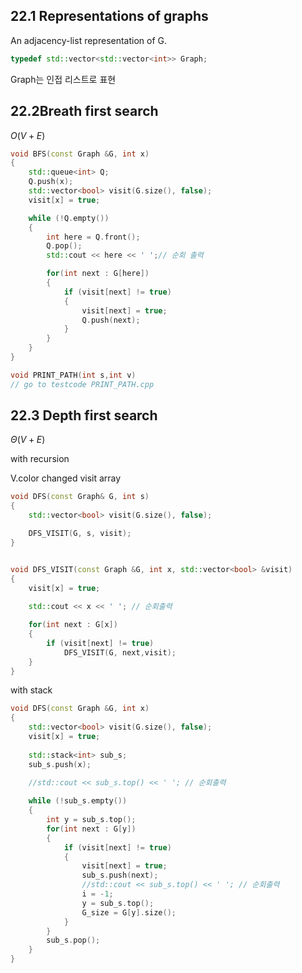 ## 22.1 Representations of graphs


An adjacency-list representation of G.

```c++
typedef std::vector<std::vector<int>> Graph;
```
Graph는 인접 리스트로 표현


## 22.2Breath first search
$O(V+E)$

```c++
void BFS(const Graph &G, int x)
{
	std::queue<int> Q;
	Q.push(x);
	std::vector<bool> visit(G.size(), false);
	visit[x] = true;

	while (!Q.empty())
	{
		int here = Q.front();
		Q.pop();
		std::cout << here << ' ';// 순회 출력

		for(int next : G[here])
		{
			if (visit[next] != true)
			{
				visit[next] = true;
				Q.push(next);
			}
		}
	}
}
```



```C++
void PRINT_PATH(int s,int v)
// go to testcode PRINT_PATH.cpp
```

## 22.3 Depth first search

$\Theta(V + E)$

with recursion

V.color changed visit array

```c++
void DFS(const Graph& G, int s)
{
	std::vector<bool> visit(G.size(), false);

	DFS_VISIT(G, s, visit);
}


void DFS_VISIT(const Graph &G, int x, std::vector<bool> &visit)
{
	visit[x] = true;
	
	std::cout << x << ' '; // 순회출력

	for(int next : G[x])
	{
		if (visit[next] != true)
			DFS_VISIT(G, next,visit);
	}
}
```


with stack
```c++
void DFS(const Graph &G, int x)
{
	std::vector<bool> visit(G.size(), false);
	visit[x] = true;
	
	std::stack<int> sub_s;
	sub_s.push(x);
	
	//std::cout << sub_s.top() << ' '; // 순회출력

	while (!sub_s.empty())
	{
		int y = sub_s.top();
		for(int next : G[y])
		{
			if (visit[next] != true)
			{
				visit[next] = true;
				sub_s.push(next);
				//std::cout << sub_s.top() << ' '; // 순회출력
				i = -1;
				y = sub_s.top();
				G_size = G[y].size();
			}
		}
		sub_s.pop();
	}
}
```
